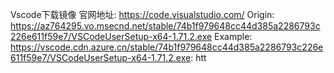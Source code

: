 Vscode下载镜像
官网地址: https://code.visualstudio.com/
Origin: https://az764295.vo.msecnd.net/stable/74b1f979648cc44d385a2286793c226e611f59e7/VSCodeUserSetup-x64-1.71.2.exe
Example: https://vscode.cdn.azure.cn/stable/74b1f979648cc44d385a2286793c226e611f59e7/VSCodeUserSetup-x64-1.71.2.exe: htt
